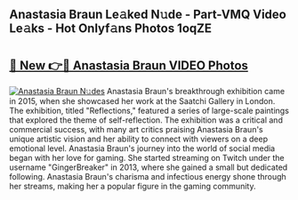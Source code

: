 ## Anastasia Braun Le𝚊ked N𝚞de - Part-VMQ Video Le𝚊ks - Hot Onlyf𝚊ns Photos 1oqZE

# <h2><a href="http://ab12848.deff.icu/?id=Anastasia+Braun">🔗 New 👉🔴 Anastasia Braun VIDEO Photos</a></h2>

[![Anastasia Braun N𝚞des](https://i.imgur.com/rIISA9y.gif)](http://ab12848.deff.icu/?id=Anastasia+Braun)
Anastasia Braun's breakthrough exhibition came in 2015, when she showcased her work at the Saatchi Gallery in London. The exhibition, titled "Reflections," featured a series of large-scale paintings that explored the theme of self-reflection. The exhibition was a critical and commercial success, with many art critics praising Anastasia Braun's unique artistic vision and her ability to connect with viewers on a deep emotional level. Anastasia Braun's journey into the world of social media began with her love for gaming. She started streaming on Twitch under the username "GingerBreaker" in 2013, where she gained a small but dedicated following. Anastasia Braun's charisma and infectious energy shone through her streams, making her a popular figure in the gaming community.
